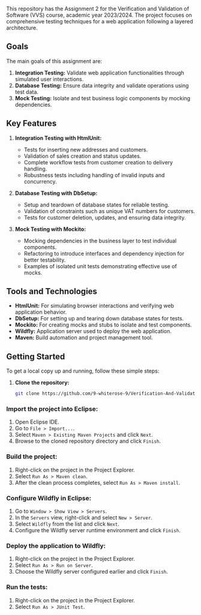 This repository has the Assignment 2 for the Verification and Validation of Software (VVS) course, academic year 2023/2024. The project focuses on comprehensive testing techniques for a web application following a layered architecture.

## Goals
The main goals of this assignment are:

1. **Integration Testing:** Validate web application functionalities through simulated user interactions.
2. **Database Testing:** Ensure data integrity and validate operations using test data.
3. **Mock Testing:** Isolate and test business logic components by mocking dependencies.

## Key Features

1. **Integration Testing with HtmlUnit:**
    - Tests for inserting new addresses and customers.
    - Validation of sales creation and status updates.
    - Complete workflow tests from customer creation to delivery handling.
    - Robustness tests including handling of invalid inputs and concurrency.

2. **Database Testing with DbSetup:**
    - Setup and teardown of database states for reliable testing.
    - Validation of constraints such as unique VAT numbers for customers.
    - Tests for customer deletion, updates, and ensuring data integrity.

3. **Mock Testing with Mockito:**
    - Mocking dependencies in the business layer to test individual components.
    - Refactoring to introduce interfaces and dependency injection for better testability.
    - Examples of isolated unit tests demonstrating effective use of mocks.

## Tools and Technologies
- **HtmlUnit:** For simulating browser interactions and verifying web application behavior.
- **DbSetup:** For setting up and tearing down database states for tests.
- **Mockito:** For creating mocks and stubs to isolate and test components.
- **Wildfly:** Application server used to deploy the web application.
- **Maven:** Build automation and project management tool.

## Getting Started
To get a local copy up and running, follow these simple steps:

1. **Clone the repository:**
   ```sh
   git clone https://github.com/9-whiterose-9/Verification-And-Validation-for-Web-Application.git

### Import the project into Eclipse:

1. Open Eclipse IDE.
2. Go to `File > Import...`.
3. Select `Maven > Existing Maven Projects` and click `Next`.
4. Browse to the cloned repository directory and click `Finish`.

### Build the project:

1. Right-click on the project in the Project Explorer.
2. Select `Run As > Maven clean`.
3. After the clean process completes, select `Run As > Maven install`.

### Configure Wildfly in Eclipse:

1. Go to `Window > Show View > Servers`.
2. In the `Servers` view, right-click and select `New > Server`.
3. Select `Wildfly` from the list and click `Next`.
4. Configure the Wildfly server runtime environment and click `Finish`.

### Deploy the application to Wildfly:

1. Right-click on the project in the Project Explorer.
2. Select `Run As > Run on Server`.
3. Choose the Wildfly server configured earlier and click `Finish`.

### Run the tests:

1. Right-click on the project in the Project Explorer.
2. Select `Run As > JUnit Test`.
